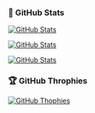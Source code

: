 [![top](assets/top.png)](#)
---

### :star2: GitHub Stats

[![GitHub Stats](https://streak-stats.demolab.com/?user=UnoSite&theme=holi-theme&ring=cad404&border=cad404&sideNums=cad404&currStreakNum=cad404&hide_border=true)](#)

[![GitHub Stats](https://github-readme-stats.vercel.app/api?username=UnoSite&theme=holi&show_icons=true&title_color=cad404&icon_color=cad404&hide_border=true)](#)

[![GitHub Stats](https://github-readme-stats.vercel.app/api/top-langs/?username=UnoSite&theme=holi&show_icons=true&title_color=cad404&icon_color=cad404&hide_border=true)](#)


### :trophy: GitHub Throphies

[![GitHub Thophies](https://github-profile-trophy.vercel.app/?username=UnoSite&theme=onestar&rank=S,SS,SSS,A,AA,AAA&no-bg=true)](#)
